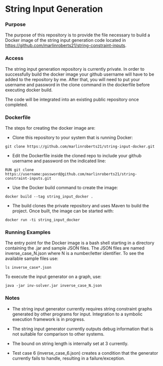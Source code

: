 # String Input Generation #

### Purpose ###

The purpose of this repository is to provide the file necessary to build a Docker image of the string input generation code located in https://github.com/marlinroberts21/string-constraint-inputs.

### Access ###

The string input generation repository is currently private. In order to successfully build the docker image your github username will have to be added to the repository by me. After that, you will need to put your username and password in the clone command in the dockerfile before executing docker build.

The code will be integrated into an existing public repository once completed.

### Dockerfile ###

The steps for creating the docker image are:

- Clone this repository to your system that is running Docker:
```
git clone https://github.com/marlinroberts21/string-input-docker.git
```
- Edit the Dockerfile inside the cloned repo to include your github username and password on the indicated line:
```
RUN git clone https://username:password@github.com/marlinroberts21/string-constraint-inputs.git
```
- Use the Docker build command to create the image:
```
docker build --tag string_input_docker .
```
- The build clones the private repository and uses Maven to build the project. Once built, the image can be started with:
```
docker run -ti string_input_docker
```


### Running Examples ###

The entry point for the Docker image is a bash shell starting in a directory containing the .jar and sample JSON files. The JSON files are named inverse_case_N.json where N is a number/letter identifier. To see the available sample files use:
```
ls inverse_case*.json
```
To execute the input generator on a graph, use:
```
java -jar inv-solver.jar inverse_case_N.json
```

### Notes ###

- The string input generator currently requires string constraint graphs generated by other programs for input. Integration to a symbolic execution framework is in progress.

- The string input generator currently outputs debug information that is not suitable for comparison to other systems.

- The bound on string length is internally set at 3 currently.

- Test case 6 (inverse_case_6.json) creates a condition that the generator currently fails to handle, resulting in a failure/exception. 
